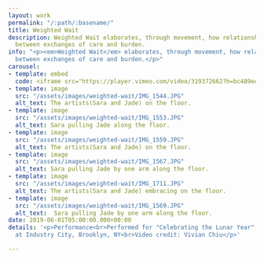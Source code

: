 ```yaml
---
layout: work
permalink: "/:path/:basename/"
title: Weighted Wait
description: Weighted Wait elaborates, through movement, how relationships oscillate
  between exchanges of care and burden.
info: "<p><em>Weighted Wait</em> elaborates, through movement, how relationships oscillate
  between exchanges of care and burden.</p>"
carousel:
- template: embed
  code: <iframe src="https://player.vimeo.com/video/319372662?h=bc489ee8f6&title=0&byline=0&portrait=0" width="640" height="360" frameborder="0" allow="autoplay; fullscreen; picture-in-picture" allowfullscreen></iframe>
- template: image
  src: "/assets/images/weighted-wait/IMG_1544.JPG"
  alt_text: The artists(Sara and Jade) on the floor.
- template: image
  src: "/assets/images/weighted-wait/IMG_1553.JPG"
  alt_text: Sara pulling Jade along the floor.
- template: image
  src: "/assets/images/weighted-wait/IMG_1559.JPG"
  alt_text: The artists(Sara and Jade) on the floor.
- template: image
  src: "/assets/images/weighted-wait/IMG_1567.JPG"
  alt_text: Sara pulling Jade by one arm along the floor.
- template: image
  src: "/assets/images/weighted-wait/IMG_1711.JPG"
  alt_text: The artists(Sara and Jade) embracing on the floor.
- template: image
  src: "/assets/images/weighted-wait/IMG_1569.JPG"
  alt_text:  Sara pulling Jade by one arm along the floor.
date: 2019-06-01T05:00:00.000+00:00
details: '<p>Performance<br>Performed for "Celebrating the Lunar Year", Dedalus Foundation
  at Industry City, Brooklyn, NY<br>Video credit: Vivian Chiu</p>'

---
```

